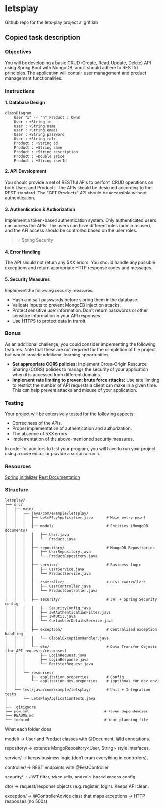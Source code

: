 # letsplay
Github repo for the lets-play project at grit:lab

## Copied task description

### Objectives

You will be developing a basic CRUD (Create, Read, Update, Delete) API using Spring Boot with MongoDB, and it should adhere to RESTful principles. The application will contain user management and product management functionalities.

### Instructions

#### 1. Database Design

```mermaid
classDiagram
    User "1" -- "n" Product : Owns
    User : +String id
    User : +String name
    User : +String email
    User : +String password
    User : +String role
    Product : +String id
    Product : +String name
    Product : +String description
    Product : +Double price
    Product : +String userId
```

#### 2. API Development

You should provide a set of RESTful APIs to perform CRUD operations on both Users and Products. The APIs should be designed according to the REST standard. The "GET Products" API should be accessible without authentication.

#### 3. Authentication & Authorization

Implement a token-based authentication system. Only authenticated users can access the APIs. The users can have different roles (admin or user), and the API access should be controlled based on the user roles.

> 💡 Spring Security 

#### 4. Error Handling

The API should not return any 5XX errors. You should handle any possible exceptions and return appropriate HTTP response codes and messages.

#### 5. Security Measures

Implement the following security measures:

- Hash and salt passwords before storing them in the database.
- Validate inputs to prevent MongoDB injection attacks.
- Protect sensitive user information. Don't return passwords or other sensitive information in your API responses.
- Use HTTPS to protect data in transit.

### Bonus 

As an additional challenge, you could consider implementing the following features. Note that these are not required for the completion of the project but would provide additional learning opportunities:

- **Set appropriate CORS policies:** Implement Cross-Origin Resource Sharing (CORS) policies to manage the security of your application when it is accessed from different domains.
- **Implement rate limiting to prevent brute force attacks:** Use rate limiting to restrict the number of API requests a client can make in a given time. This can help prevent attacks and misuse of your application.

### Testing

Your project will be extensively tested for the following aspects:

- Correctness of the APIs.
- Proper implementation of authentication and authorization.
- The absence of 5XX errors.
- Implementation of the above-mentioned security measures.

In order for auditors to test your program, you will have to run your project using a code editor or provide a script to run it.

### Resources
[Spring initializer](https://start.spring.io/)
[Rest Documentation](https://docs.github.com/en/rest?apiVersion=2022-11-28)


### Structure
```
letsplay/
├── src/
│   ├── main/
│   │   ├── java/com/example/letsplay/
│   │   │   ├── LetsPlayApplication.java      # Main entry point
│   │   │   │
│   │   │   ├── model/                        # Entities (MongoDB documents)
│   │   │   │   ├── User.java
│   │   │   │   └── Product.java
│   │   │   │
│   │   │   ├── repository/                   # MongoDB Repositories
│   │   │   │   ├── UserRepository.java
│   │   │   │   └── ProductRepository.java
│   │   │   │
│   │   │   ├── service/                      # Business logic
│   │   │   │   ├── UserService.java
│   │   │   │   └── ProductService.java
│   │   │   │
│   │   │   ├── controller/                   # REST Controllers
│   │   │   │   ├── UserController.java
│   │   │   │   └── ProductController.java
│   │   │   │
│   │   │   ├── security/                     # JWT + Spring Security config
│   │   │   │   ├── SecurityConfig.java
│   │   │   │   ├── JwtAuthenticationFilter.java
│   │   │   │   ├── JwtUtil.java
│   │   │   │   └── CustomUserDetailsService.java
│   │   │   │
│   │   │   ├── exception/                    # Centralized exception handling
│   │   │   │   └── GlobalExceptionHandler.java
│   │   │   │
│   │   │   └── dto/                          # Data Transfer Objects (for API requests/responses)
│   │   │       ├── LoginRequest.java
│   │   │       ├── LoginResponse.java
│   │   │       └── RegisterRequest.java
│   │   │
│   │   └── resources/
│   │       ├── application.properties        # Config
│   │       └── application-dev.properties    # (optional for dev env)
│   │
│   └── test/java/com/example/letsplay/       # Unit + Integration tests
│       └── LetsPlayApplicationTests.java
│
├── .gitignore
├── pom.xml                                  # Maven dependencies
├── README.md
└── todo.md                                  # Your planning file
```

What each folder does

model/ → User and Product classes with @Document, @Id annotations.

repository/ → extends MongoRepository<User, String> style interfaces.

service/ → keeps business logic (don’t cram everything in controllers).

controller/ → REST endpoints with @RestController.

security/ → JWT filter, token utils, and role-based access config.

dto/ → request/response objects (e.g. register, login). Keeps API clean.

exception/ → @ControllerAdvice class that maps exceptions → HTTP responses (no 500s)